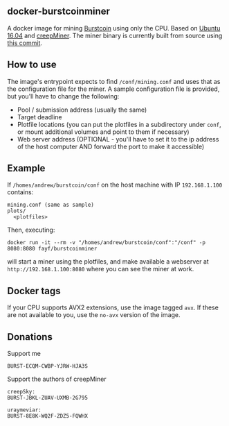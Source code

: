 ## docker-burstcoinminer

A docker image for mining [Burstcoin](https://www.burst-team.us/) using only the CPU. Based on [Ubuntu 16.04](https://hub.docker.com/_/ubuntu/) and [creepMiner](https://github.com/Creepsky/creepMiner). The miner binary is currently built from source using [this commit](https://github.com/Creepsky/creepMiner/tree/0ea0a02bc9f7c2871660fa1ee1eacdddf4f7490c).

## How to use
The image's entrypoint expects to find `/conf/mining.conf` and uses that as the configuration file for the miner. A sample configuration file is provided, but you'll have to change the following:
* Pool / submission address (usually the same)
* Target deadline
* Plotfile locations (you can put the plotfiles in a subdirectory under `conf`, or mount additional volumes and point to them if necessary)
* Web server address (OPTIONAL - you'll have to set it to the ip address of the host computer AND forward the port to make it accessible)

## Example
If `/homes/andrew/burstcoin/conf` on the host machine with IP `192.168.1.100` contains:
```
mining.conf (same as sample)
plots/
  <plotfiles>
```

Then, executing:
```
docker run -it --rm -v "/homes/andrew/burstcoin/conf":"/conf" -p 8080:8080 fayf/burstcoinminer
```
will start a miner using the plotfiles, and make available a webserver at `http://192.168.1.100:8080` where you can see the miner at work.

## Docker tags
If your CPU supports AVX2 extensions, use the image tagged `avx`. If these are not available to you, use the `no-avx` version of the image.

## Donations
Support me
```
BURST-ECQM-CWBP-YJRW-HJA3S
```

Support the authors of creepMiner
```
creepSky:
BURST-JBKL-ZUAV-UXMB-2G795

uraymeviar:
BURST-8E8K-WQ2F-ZDZ5-FQWHX
```
